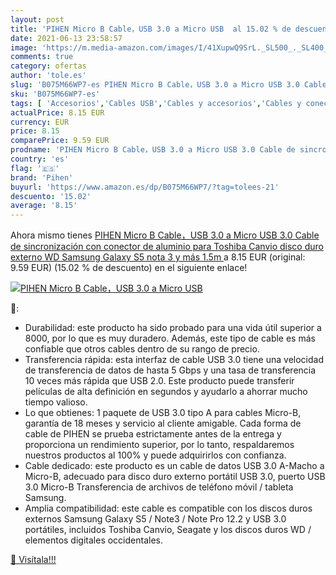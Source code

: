 ```yaml
---
layout: post
title: 'PIHEN Micro B Cable，USB 3.0 a Micro USB  al 15.02 % de descuento'
date: 2021-06-13 23:58:57
image: 'https://m.media-amazon.com/images/I/41XupwQ9SrL._SL500_._SL400_.jpg'
comments: true
category: ofertas
author: 'tole.es'
slug: 'B075M66WP7-es PIHEN Micro B Cable，USB 3.0 a Micro USB 3.0 Cable de...'
sku: 'B075M66WP7-es'
tags: [ 'Accesorios','Cables USB','Cables y accesorios','Cables y conectores','Informática','disco','duro','galaxy','pihen','samsung','toshiba', ]
actualPrice: 8.15 EUR
currency: EUR
price: 8.15
comparePrice: 9.59 EUR
prodname: 'PIHEN Micro B Cable，USB 3.0 a Micro USB 3.0 Cable de sincronización con conector de aluminio para Toshiba Canvio  disco duro externo WD  Samsung Galaxy S5  nota 3 y más  1.5m '
country: 'es'
flag: '🇪🇸'
brand: 'Pihen'
buyurl: 'https://www.amazon.es/dp/B075M66WP7/?tag=tolees-21'
descuento: '15.02'
average: '8.15'
---
```


Ahora mismo tienes [PIHEN Micro B Cable，USB 3.0 a Micro USB 3.0 Cable de sincronización con conector de aluminio para Toshiba Canvio  disco duro externo WD  Samsung Galaxy S5  nota 3 y más  1.5m ](https://www.amazon.es/dp/B075M66WP7/?tag=tolees-21) a 8.15 EUR (original: 9.59 EUR) (15.02 %  de descuento) en el siguiente enlace!

[![PIHEN Micro B Cable，USB 3.0 a Micro USB ](https://m.media-amazon.com/images/I/41XupwQ9SrL._SL500_._SL400_.jpg)](https://www.amazon.es/dp/B075M66WP7/?tag=tolees-21)

🔎:

- Durabilidad: este producto ha sido probado para una vida útil superior a 8000, por lo que es muy duradero. Además, este tipo de cable es más confiable que otros cables dentro de su rango de precio.
- Transferencia rápida: esta interfaz de cable USB 3.0 tiene una velocidad de transferencia de datos de hasta 5 Gbps y una tasa de transferencia 10 veces más rápida que USB 2.0. Este producto puede transferir películas de alta definición en segundos y ayudarlo a ahorrar mucho tiempo valioso.
- Lo que obtienes: 1 paquete de USB 3.0 tipo A para cables Micro-B, garantía de 18 meses y servicio al cliente amigable. Cada forma de cable de PIHEN se prueba estrictamente antes de la entrega y proporciona un rendimiento superior, por lo tanto, respaldaremos nuestros productos al 100% y puede adquirirlos con confianza.
- Cable dedicado: este producto es un cable de datos USB 3.0 A-Macho a Micro-B, adecuado para disco duro externo portátil USB 3.0, puerto USB 3.0 Micro-B Transferencia de archivos de teléfono móvil / tableta Samsung.
- Amplia compatibilidad: este cable es compatible con los discos duros externos Samsung Galaxy S5 / Note3 / Note Pro 12.2 y USB 3.0 portátiles, incluidos Toshiba Canvio, Seagate y los discos duros WD / elementos digitales occidentales.

[🛒 Visítala!!!](https://www.amazon.es/dp/B075M66WP7/?tag=tolees-21)
